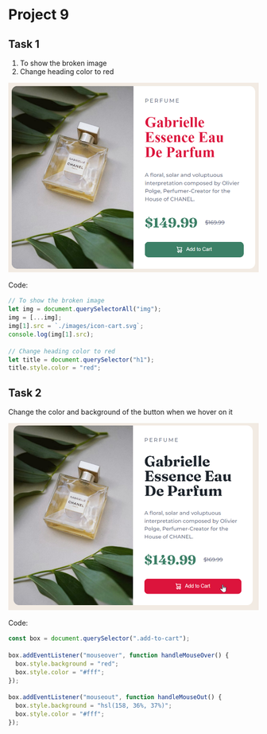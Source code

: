 # Project 9

## Task 1

1. To show the broken image
2. Change heading color to red

![Alt text](./assets/ass9.1-after.png)

Code:

```javascript
// To show the broken image
let img = document.querySelectorAll("img");
img = [...img];
img[1].src = `./images/icon-cart.svg`;
console.log(img[1].src);

// Change heading color to red
let title = document.querySelector("h1");
title.style.color = "red";
```

## Task 2

Change the color and background of the button when we hover on it

![Alt text](./assets/ass9.2-after.png)

Code:

```javascript
const box = document.querySelector(".add-to-cart");

box.addEventListener("mouseover", function handleMouseOver() {
  box.style.background = "red";
  box.style.color = "#fff";
});

box.addEventListener("mouseout", function handleMouseOut() {
  box.style.background = "hsl(158, 36%, 37%)";
  box.style.color = "#fff";
});
```
